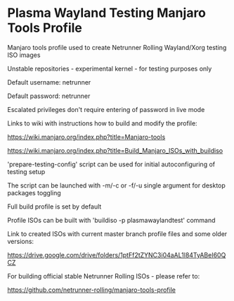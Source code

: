 # Plasma Wayland Testing Manjaro Tools Profile

Manjaro tools profile used to create Netrunner Rolling Wayland/Xorg testing ISO images

Unstable repositories - experimental kernel - for testing purposes only

Default username: netrunner

Default password: netrunner

Escalated privileges don't require entering of password in live mode

Links to wiki with instructions how to build and modify the profile:

https://wiki.manjaro.org/index.php?title=Manjaro-tools

https://wiki.manjaro.org/index.php?title=Build_Manjaro_ISOs_with_buildiso

'prepare-testing-config' script can be used for initial autoconfiguring of testing setup

The script can be launched with -m/-c or -f/-u single argument for desktop packages toggling

Full build profile is set by default

Profile ISOs can be built with 'buildiso -p plasmawaylandtest' command

Link to created ISOs with current master branch profile files and some older versions:

https://drive.google.com/drive/folders/1ptFf2tZYNC3i04aAL1l84TyABeI60QCZ

For building official stable Netrunner Rolling ISOs - please refer to:

https://github.com/netrunner-rolling/manjaro-tools-profile
